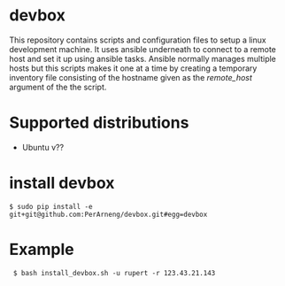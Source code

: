 # devbox
This repository contains scripts and configuration files to setup a linux development machine. It uses ansible underneath to connect to a remote host and set it up using ansible tasks. Ansible normally manages multiple hosts but this scripts makes it one at a time by creating a temporary inventory file consisting of the hostname given as the *remote_host* argument of the the script.

# Supported distributions
* Ubuntu v??

# install devbox
```
$ sudo pip install -e git+git@github.com:PerArneng/devbox.git#egg=devbox
```

# Example
```
 $ bash install_devbox.sh -u rupert -r 123.43.21.143
```
